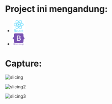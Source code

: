 # Project ini mengandung:
- <img src="https://raw.githubusercontent.com/devicons/devicon/master/icons/react/react-original-wordmark.svg" alt="react" width="40" height="40"/>
-  <img src="https://raw.githubusercontent.com/devicons/devicon/master/icons/bootstrap/bootstrap-plain-wordmark.svg" alt="bootstrap" width="40" height="40"/>

# Capture:


![slicing](https://user-images.githubusercontent.com/61405169/200304720-6e61b92e-4ca7-4c15-ad4d-41fc9165a6b3.png)

![slicing2](https://user-images.githubusercontent.com/61405169/200305001-62a048d8-5eaf-44c2-90fd-941ffd6e922b.png)

![slicing3](https://user-images.githubusercontent.com/61405169/200305291-c6535bdb-5109-4034-8620-cb815aa2cd13.png)
